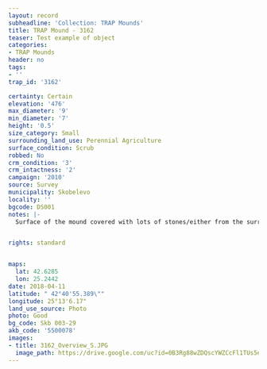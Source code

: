 ```yaml
---
layout: record
subheadline: 'Collection: TRAP Mounds'
title: TRAP Mound - 3162
teaser: Test example of object
categories:
- TRAP Mounds
header: no
tags:
- ''
trap_id: '3162'

certainty: Certain
elevation: '476'
max_diameter: '9'
min_diameter: '7'
height: '0.5'
size_category: Small
surrounding_land_use: Perennial Agriculture
surface_condition: Scrub
robbed: No
crm_condition: '3'
crm_intactness: '2'
campaign: '2010'
source: Survey
municipality: Skobelevo
locality: ''
bgcode: DS001
notes: |-
  Surface of the mound covered with lots of stones/either from the surrounding pasture or from the mound.


rights: standard


maps:
  lat: 42.6285
  lon: 25.2442
date: 2018-04-11
latitude: " 42°40'55.389\""
longitude: 25°13'6.17"
land_use_source: Photo
photo: Good
bg_code: Skb 003-29
akb_code: '5500078'
images:
- title: 3162_Overview_S.JPG
  image_path: https://drive.google.com/uc?id=0B3Rg88wZDQscYWZCcFl1TUs5ejg
---
```

